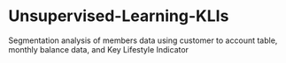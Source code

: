 # Unsupervised-Learning-KLIs
Segmentation analysis of members data using customer to account table, monthly balance data, and Key Lifestyle Indicator
